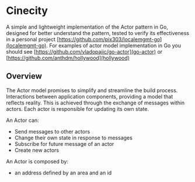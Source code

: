 # Cinecity

A simple and lightweight implementation of the Actor pattern in Go, designed for better understand the pattern, tested to verify its effectiveness in a personal project [https://github.com/pix303/localemgmt-go](localemgmt-go).
For examples of actor model implementation in Go you should see [https://github.com/vladopajic/go-actor](go-actor) or [https://github.com/anthdm/hollywood](hollywood)

## Overview

The Actor model promises to simplify and streamline the build process. Interactions between application components, providing a model that reflects reality. This is achieved through the exchange of messages within actors. Each actor is responsible for updating its own state.

An Actor can:
- Send messages to other actors
- Change their own state in response to messages
- Subscribe for future message of an actor
- Create new actors

An Actor is composed by:
- an address defined by an area and an id
